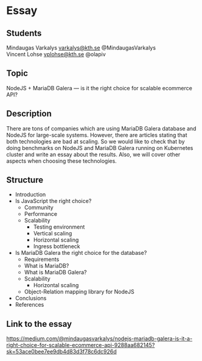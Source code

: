 # Essay
## Students
Mindaugas Varkalys varkalys@kth.se @MindaugasVarkalys  
Vincent Lohse vplohse@kth.se @olapiv

## Topic
NodeJS + MariaDB Galera — is it the right choice for scalable ecommerce API?

## Description
There are tons of companies which are using MariaDB Galera database and NodeJS for large-scale systems. However, there are articles stating that both technologies are bad at scaling. So we would like to check that by doing benchmarks on NodeJS and MariaDB Galera running on Kubernetes cluster and write an essay about the results. Also, we will cover other aspects when choosing these technologies.

## Structure
- Introduction
- Is JavaScript the right choice?
    - Community
    - Performance
    - Scalability
         - Testing environment
         - Vertical scaling
         - Horizontal scaling
         - Ingress bottleneck
- Is MariaDB Galera the right choice for the database? 
    - Requirements
    - What is MariaDB?
    - What is MariaDB Galera?
    - Scalability
        - Horizontal scaling
    - Object-Relation mapping library for NodeJS
- Conclusions
- References

## Link to the essay
https://medium.com/@mindaugasvarkalys/nodejs-mariadb-galera-is-it-a-right-choice-for-scalable-ecommerce-api-9288aa682145?sk=53ace0bee7ee9db4d83d3f78c6dc926d
